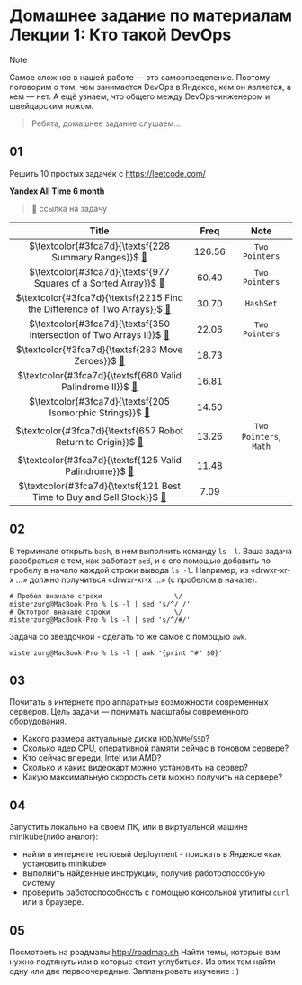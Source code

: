 # Домашнее задание по материалам Лекции 1: Кто такой DevOps
> [!NOTE]
> Самое сложное в нашей работе — это самоопределение. Поэтому поговорим о том, чем занимается DevOps в Яндексе, кем он является, а кем — нет. А ещё узнаем, что общего между DevOps-инженером и швейцарским ножом.

> Ребята, домашнее задание слушаем...

## 01 
Решить 10 простых задачек с https://leetcode.com/

**Yandex All Time 6 month**
> 🔗 ссылка на задачу

|                                                                    Title                                                                     |  Freq  |          Note          |     
|:--------------------------------------------------------------------------------------------------------------------------------------------:|:------:|:----------------------:|
|                    $\textcolor{#3fca7d}{\textsf{228 Summary Ranges}}$ [🔗](https://leetcode.com/problems/summary-ranges)                     | 126.56 |     `Two Pointers`     |                 
|         $\textcolor{#3fca7d}{\textsf{977 Squares of a Sorted Array}}$ [🔗](https://leetcode.com/problems/squares-of-a-sorted-array)          | 60.40  |     `Two Pointers`     |
| $\textcolor{#3fca7d}{\textsf{2215 Find the Difference of Two Arrays}}$ [🔗](https://leetcode.com/problems/find-the-difference-of-two-arrays) | 30.70  |       `HashSet`        |
|     $\textcolor{#3fca7d}{\textsf{350	Intersection of Two Arrays II}}$ [🔗](https://leetcode.com/problems/intersection-of-two-arrays-ii)      | 22.06  |     `Two Pointers`     |
|                    $\textcolor{#3fca7d}{\textsf{283	Move Zeroes}}$ [🔗](https://leetcode.com/problems/move-zeroes) 		                        | 18.73  |                        |
|              $\textcolor{#3fca7d}{\textsf{680	Valid Palindrome II}}$ [🔗](https://leetcode.com/problems/valid-palindrome-ii) 	               | 16.81  |                        |
|                $\textcolor{#3fca7d}{\textsf{205	Isomorphic Strings}}$ [🔗](https://leetcode.com/problems/isomorphic-strings)                 | 14.50  |                        |
|           $\textcolor{#3fca7d}{\textsf{657	Robot Return to Origin}}$ [🔗](https://leetcode.com/problems/robot-return-to-origin   )           | 13.26  | `Two Pointers`, `Math` |
|                $\textcolor{#3fca7d}{\textsf{125	Valid Palindrome}}$ [🔗](https://leetcode.com/problems/valid-palindrome     )                | 11.48  |                        |
|   $\textcolor{#3fca7d}{\textsf{121	Best Time to Buy and Sell Stock}}$ [🔗]( https://leetcode.com/problems/best-time-to-buy-and-sell-stock)   |  7.09  |                        |

## 02 
В терминале открыть `bash`, в нем выполнить команду `ls -l`. 
Ваша задача разобраться с тем, как работает `sed`, 
и с его помощью добавить по пробелу в начало каждой строки вывода `ls -l`. 
Например, из «drwxr-xr-x ...» должно получиться «drwxr-xr-x ...» (с пробелом в начале). 

```shell
# Пробел вначале строки                  \/
misterzurg@MacBook-Pro % ls -l | sed 's/^/ /'
# Октотроп вначале строки                \/
misterzurg@MacBook-Pro % ls -l | sed 's/^/#/'
```

Задача со звездочкой - сделать то же самое с помощью `awk`. 
```shell
misterzurg@MacBook-Pro % ls -l | awk '{print "#" $0}'
```

## 03 
Почитать в интернете про аппаратные возможности современных серверов. 
Цель задачи — понимать масштабы современного оборудования. 
- Какого размера актуальные диски `HDD`/`NVMe`/`SSD`?
- Сколько ядер CPU, оперативной памяти сейчас в тоновом сервере?
- Кто сейчас впереди, Intel или AMD?
- Сколько и каких видеокарт можно установить на сервер?
- Какую максимальную скорость сети можно получить на сервере?

## 04
Запустить локально на своем ПК, или в виртуальной машине minikube(либо аналог):
- найти в интернете тестовый deployment - поискать в Яндексе «как установить minikube» 
- выполнить найденные инструкции, получив работоспособную систему
- проверить работоспособность с помощью консольной утилиты `curl` или в браузере. 

## 05 
Посмотреть на роадмапы http://roadmap.sh
Найти темы, которые вам нужно подтянуть или в которые стоит углубиться. Из этих тем найти одну или две первоочередные. Запланировать изучение : ) 
